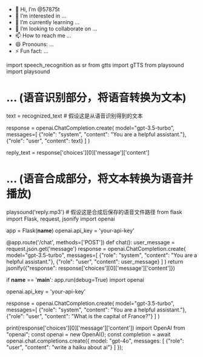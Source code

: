- 👋 Hi, I’m @57875t
- 👀 I’m interested in ...
- 🌱 I’m currently learning ...
- 💞️ I’m looking to collaborate on ...
- 📫 How to reach me ...
- 😄 Pronouns: ...
- ⚡ Fun fact: ...

<!---
57875t/57875t is a ✨ special ✨ repository because its `README.md` (this file) appears on your GitHub profile.
You can click the Preview link to take a look at your changes.
--->
import speech_recognition as sr
from gtts import gTTS
from playsound import playsound

# ... (语音识别部分，将语音转换为文本)

text = recognized_text  # 假设这是从语音识别得到的文本

response = openai.ChatCompletion.create(
    model="gpt-3.5-turbo",
    messages=[
        {"role": "system", "content": "You are a helpful assistant."},
        {"role": "user", "content": text}
    ]
)

reply_text = response['choices'][0]['message']['content']

# ... (语音合成部分，将文本转换为语音并播放)

playsound('reply.mp3')  # 假设这是合成后保存的语音文件路径
from flask import Flask, request, jsonify
import openai

app = Flask(__name__)
openai.api_key = 'your-api-key'

@app.route('/chat', methods=['POST'])
def chat():
    user_message = request.json.get('message')
    response = openai.ChatCompletion.create(
        model="gpt-3.5-turbo",
        messages=[
            {"role": "system", "content": "You are a helpful assistant."},
            {"role": "user", "content": user_message}
        ]
    )
    return jsonify({"response": response['choices'][0]['message']['content']})

if __name__ == '__main__':
    app.run(debug=True)
import openai

openai.api_key = 'your-api-key'

response = openai.ChatCompletion.create(
  model="gpt-3.5-turbo",
  messages=[
    {"role": "system", "content": "You are a helpful assistant."},
    {"role": "user", "content": "What is the capital of France?"}
  ]
)

print(response['choices'][0]['message']['content'])
import OpenAI from "openai";
const openai = new OpenAI();
const completion = await openai.chat.completions.create({
    model: "gpt-4o",
    messages: [
        {"role": "user", "content": "write a haiku about ai"}
    ]
});
